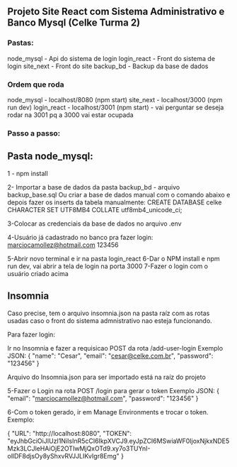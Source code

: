 ## Projeto Site React com Sistema Administrativo e Banco Mysql (Celke Turma 2)

### Pastas:

node_mysql - Api do sistema de login
login_react - Front do sistema de login
site_next - Front do site
backup_bd - Backup da base de dados

### Ordem que roda

node_mysql - localhost/8080 (npm start)
site_next - localhost/3000 (npm run dev)
login_react - localhost/3001 (npm start) - vai perguntar se deseja rodar na 3001 pq a 3000 vai estar ocupada

### Passo a passo:

## Pasta node_mysql:

1 - npm install

2- Importar a base de dados da pasta backup_bd - arquivo backup_base.sql
Ou criar a base de dados manual com o comando abaixo e depois fazer os inserts da tabela manualmente:
CREATE DATABASE celke CHARACTER SET UTF8MB4 COLLATE utf8mb4_unicode_ci;

3-Colocar as credenciais da base de dados no arquivo .env

4-Usuário já cadastrado no banco pra fazer login:
marciocamollez@hotmail.com
123456

5-Abrir novo terminal e ir na pasta login_react
6-Dar o NPM install e npm run dev, vai abrir a tela de login na porta 3000
7-Fazer o login com o usuário criado acima

## Insomnia

Caso precise, tem o arquivo insomnia.json na pasta raíz com as rotas usadas caso o front do sistema admnistrativo nao esteja funcionando.

Para fazer login:

Ir no Insomnia e fazer a requisicao POST da rota /add-user-login
Exemplo JSON:
{
"name": "Cesar",
"email": "cesar@celke.com.br",
"password": "123456"
}

Arquivo do Insomnia.json para ser importado está na raíz do projeto

5-Fazer o Login na rota POST /login para gerar o token
Exemplo JSON:
{
"email": "marciocamollez@hotmail.com",
"password": "123456"
}

6-Com o token gerado, ir em Manage Environments e trocar o token. Exemplo:

{
"URL": "http://localhost:8080",
"TOKEN": "eyJhbGciOiJIUzI1NiIsInR5cCI6IkpXVCJ9.eyJpZCI6MSwiaWF0IjoxNjkxNDE5Mzk3LCJleHAiOjE2OTIwMjQxOTd9.xy7o3TUYnI-ollDF8djsOy8yShxvRVJJLIKvIgr8Emg"
}
